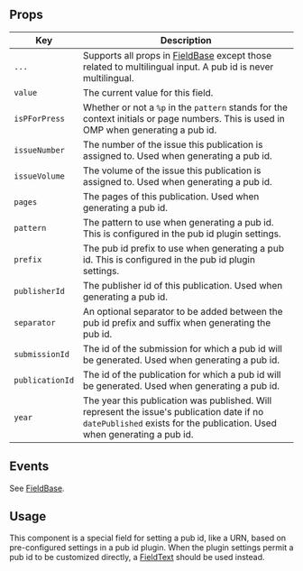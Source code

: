 ## Props

| Key | Description |
| --- | --- |
| `...` | Supports all props in [FieldBase](#/component/Form/fields/FieldBase) except those related to multilingual input. A pub id is never multilingual. |
| `value` | The current value for this field. |
| `isPForPress` | Whether or not a `%p` in the `pattern` stands for the context initials or page numbers. This is used in OMP when generating a pub id. |
| `issueNumber` | The number of the issue this publication is assigned to. Used when generating a pub id. |
| `issueVolume` | The volume of the issue this publication is assigned to. Used when generating a pub id. |
| `pages` | The pages of this publication. Used when generating a pub id. |
| `pattern` | The pattern to use when generating a pub id. This is configured in the pub id plugin settings. |
| `prefix` | The pub id prefix to use when generating a pub id. This is configured in the pub id plugin settings. |
| `publisherId` | The publisher id of this publication. Used when generating a pub id. |
| `separator` | An optional separator to be added between the pub id prefix and suffix when generating the pub id. |
| `submissionId` | The id of the submission for which a pub id will be generated. Used when generating a pub id. |
| `publicationId` | The id of the publication for which a pub id will be generated. Used when generating a pub id. |
| `year` | The year this publication was published. Will represent the issue's publication date if no `datePublished` exists for the publication. Used when generating a pub id. |

## Events

See [FieldBase](#/component/Form/fields/FieldBase).

## Usage

This component is a special field for setting a pub id, like a URN, based on pre-configured settings in a pub id plugin. When the plugin settings permit a pub id to be customized directly, a [FieldText](./FieldText) should be used instead.
